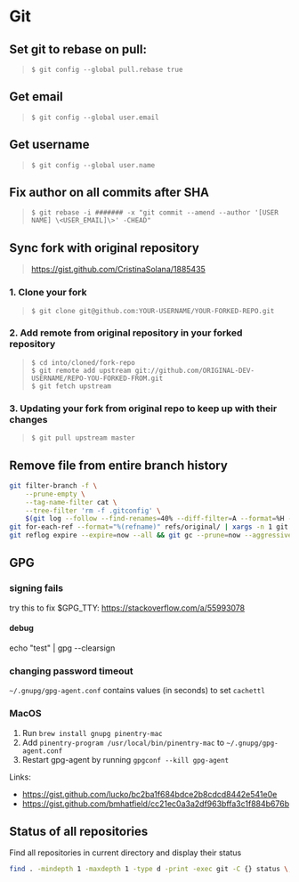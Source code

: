 # Git

## Set git to rebase on pull:

> `$ git config --global pull.rebase true`

## Get email

> `$ git config --global user.email`

## Get username

> `$ git config --global user.name`

## Fix author on all commits after SHA

> `$ git rebase -i ####### -x "git commit --amend --author '[USER NAME] \<USER_EMAIL]\>' -CHEAD"`

## Sync fork with original repository

> <https://gist.github.com/CristinaSolana/1885435>

### 1. Clone your fork

> `$ git clone git@github.com:YOUR-USERNAME/YOUR-FORKED-REPO.git`

### 2. Add remote from original repository in your forked repository

> `$ cd into/cloned/fork-repo`  
> `$ git remote add upstream git://github.com/ORIGINAL-DEV-USERNAME/REPO-YOU-FORKED-FROM.git`  
> `$ git fetch upstream`

### 3. Updating your fork from original repo to keep up with their changes

> `$ git pull upstream master`

## Remove file from entire branch history

```bash
git filter-branch -f \
    --prune-empty \
    --tag-name-filter cat \
    --tree-filter 'rm -f .gitconfig' \
    $(git log --follow --find-renames=40% --diff-filter=A --format=%H -- .gitconfig)~..HEAD
git for-each-ref --format="%(refname)" refs/original/ | xargs -n 1 git update-ref -d
git reflog expire --expire=now --all && git gc --prune=now --aggressive
```

## GPG

### signing fails

try this to fix $GPG_TTY: <https://stackoverflow.com/a/55993078>

#### debug

echo "test" | gpg --clearsign

### changing password timeout

`~/.gnupg/gpg-agent.conf` contains values (in seconds) to set `cachettl`

### MacOS

1. Run `brew install gnupg pinentry-mac`
2. Add `pinentry-program /usr/local/bin/pinentry-mac` to `~/.gnupg/gpg-agent.conf`
3. Restart gpg-agent by running `gpgconf --kill gpg-agent`

Links:

- <https://gist.github.com/lucko/bc2ba1f684bdce2b8cdcd8442e541e0e>
- <https://gist.github.com/bmhatfield/cc21ec0a3a2df963bffa3c1f884b676b>

## Status of all repositories

Find all repositories in current directory and display their status

```bash
find . -mindepth 1 -maxdepth 1 -type d -print -exec git -C {} status \;
```
